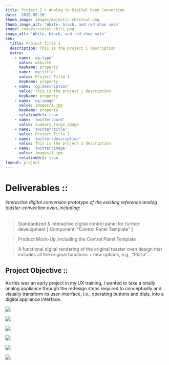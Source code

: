 ```yaml
---
title: Project I > Analog to Digital Oven Conversion
date: '2019-05-10'
thumb_image: images/majestic-chestnut.png
thumb_image_alt: 'White, black, and red shoe sole'
image: images/violet-chili.png
image_alt: 'White, black, and red shoe sole'
seo:
  title: Project Title 1
  description: This is the project 1 description
  extra:
    - name: 'og:type'
      value: website
      keyName: property
    - name: 'og:title'
      value: Project Title 1
      keyName: property
    - name: 'og:description'
      value: This is the project 1 description
      keyName: property
    - name: 'og:image'
      value: images/1.jpg
      keyName: property
      relativeUrl: true
    - name: 'twitter:card'
      value: summary_large_image
    - name: 'twitter:title'
      value: Project Title 1
    - name: 'twitter:description'
      value: This is the project 1 description
    - name: 'twitter:image'
      value: images/1.jpg
      relativeUrl: true
layout: project
---
```

# **Deliverables ::**

###### Interactive digital conversion prototype of the existing reference analog toaster-convection oven, including:

> Standardized & interactive digital control panel for further development [ Component: “Control Panel Template” ]

> Product Mock-Up, including the Control Panel Template

> A functional digital rendering of the original toaster oven design that includes all the original functions + new options, e.g., “Pizza”...

## **Project Objective ::**

As this was an early project in my UX training, I wanted to take a totally analog appliance through the redesign steps required to conceptually and visually transform its user-interface, i.e., operating buttons and dials, into a digital appliance interface.

![](https://www.dropbox.com/s/ncs6xzfwph0j3it/UX1\_P4\_OsterToaster-ReDesn_LO-FI_SystemMap_ess.png?raw=1)

![](https://www.dropbox.com/s/kkwrfaji944pjic/UX1\_P4\_OsterToaster-ReDesn_HI-FI-\_SystemMap_ess.png?raw=1)

![](https://www.dropbox.com/s/fxulr9uhp58uwhw/Screen%20Shot%202021-06-03%20at%2012.39.29%20AM.png?raw=1)

![](https://www.dropbox.com/s/3isc10vz7pilciw/Screen%20Shot%202021-06-03%20at%2012.39.38%20AM.png?raw=1)

![](https://www.dropbox.com/s/3zoud3zprwkhuvw/Screen%20Shot%202021-06-03%20at%2012.39.59%20AM.png?raw=1)

![](/images/Project%201D%20-%20Toaster%20Oven%20Redesign%20copy.png)
